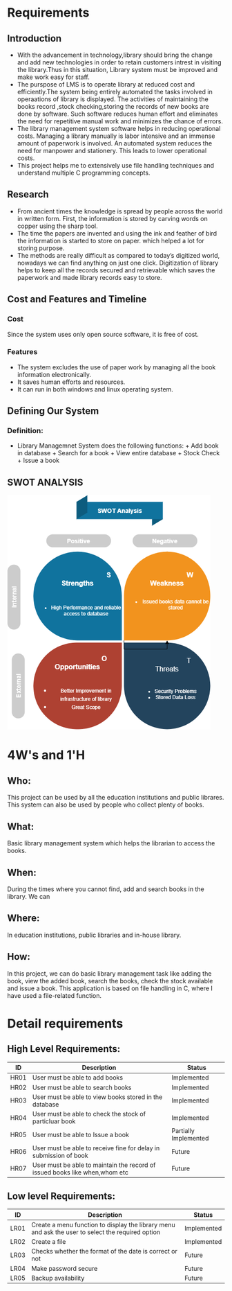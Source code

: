 # Requirements

## Introduction

*   With the advancement in technology,library should bring the change and add new technologies in order to retain customers intrest in visiting the library.Thus in this situation, Library system must be improved and make work easy for staff.  
*   The purspose of LMS is to operate library at reduced cost and efficiently.The system being entirely automated the tasks involved in operaations of library is displayed. The activities of maintaining the books record ,stock checking,storing the records of new books are done by software. Such software reduces human effort and eliminates the need for repetitive manual work and minimizes the chance of errors.
*   The library management system software helps in reducing operational costs. Managing a library manually is labor intensive and an immense amount of paperwork is involved. An automated system reduces the need for manpower and stationery. This leads to lower operational costs.
*   This project helps me to extensively use file handling techniques and understand multiple C programming concepts.

## Research

*   From ancient times the knowledge is spread by people
across the world in written form. First, the information is stored by carving words on copper using the sharp tool.
*   The time the papers are invented and using the ink and feather of bird the information is started to store on paper.
which helped a lot for storing purpose.
*   The methods are really difficult as compared to today’s digitized world, nowadays we can find anything on just one click. Digitization of library helps to keep all the records secured and retrievable which saves the paperwork and made library records easy to store. 

## Cost and Features and Timeline

### Cost

Since the system uses only open source software, it is free of cost.

### Features

*   The system excludes the use of paper work by managing all the book information electronically.
*   It saves human efforts and resources.
*   It can run in both windows and linux operating system.

## Defining Our System

### Definition:
*   Library Managemnet System does the following functions:
        + Add book in database
        + Search for a book
        + View entire database
        + Stock Check
        + Issue a book

## SWOT ANALYSIS
![SWOT ANALYSIS](https://github.com/venkatbajaj/StepIn_Library_management_system/blob/main/1_Requirements/SWOT.png)

# 4W&#39;s and 1&#39;H

## Who:

This project can be used by all the education institutions and public librares. This system can also be used by people who collect plenty of books.

## What:

Basic library management system which helps the librarian to access the books.

## When:

During the times where you cannot find, add and search books in the library. We can 

## Where:

In education institutions, public libraries and in-house library.

## How:

In this project, we can do basic library management task like adding the book, view the added book, search the books, check the stock available and issue a book. This application is based on file handling in C, where I have used a file-related function.

# Detail requirements
## High Level Requirements:

| ID | Description | Status |
| --- | --- | --- |
| HR01 | User must be able to add books | Implemented |
| HR02 | User must be able to search books | Implemented |
| HR03 | User must be able to view books stored in the database | Implemented |
| HR04 | User must be able to check the stock of particluar book| Implemented |
| HR05 | User must be able to Issue a book| Partially Implemented |
| HR06 | User must be able to receive fine for delay in submission of book| Future |
| HR07 | User must be able to maintain the record of issued books like when,whom etc| Future |

##  Low level Requirements:

| ID | Description | Status |
| --- | --- | --- |
| LR01 | Create a menu function to display the library menu and ask the user to select the required option|Implemented |
| LR02 | Create a file| Implemented |
| LR03 | Checks whether the format of the date is correct or not | Future|
| LR04 | Make password secure | Future |
| LR05 | Backup availability | Future |
